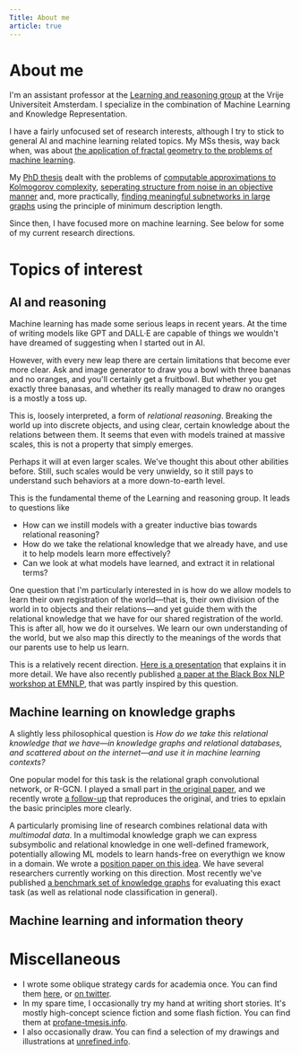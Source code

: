 ```yaml
---
Title: About me
article: true
---
```


# About me

I'm an assistant professor at the [Learning and reasoning group](https://lr.cs.vu.nl/) at the Vrije Universiteit Amsterdam. I specialize in the combination of Machine Learning and Knowledge Representation.

I have a fairly unfocused set of research interests, although I try to stick to general AI and machine learning related topics. My MSs thesis, way back when, was about [the application of fractal geometry to the problems of machine learning](/publications/msc-thesis). 

My [PhD thesis](/publications/thesis) dealt with the problems of [computable approximations to Kolmogorov complexity](/publications/safe-approximation), [seperating structure from noise in an objective manner](/two-problems) and, more practically, [finding meaningful subnetworks in large graphs](/publications/compression-for-motifs) using the principle of minimum description length. 

Since then, I have focused more on machine learning. See below for some of my current research directions.

# Topics of interest

## AI and reasoning

Machine learning has made some serious leaps in recent years. At the time of writing models like GPT and DALL·E are capable of things we wouldn't have dreamed of suggesting when I started out in AI.

However, with every new leap there are certain limitations that become ever more clear. Ask and image generator to draw you a bowl with three bananas and no oranges, and you'll certainly get a fruitbowl. But whether you get exactly three banasas, and whether its really managed to draw no oranges is a mostly a toss up.

This is, loosely interpreted, a form of _relational reasoning_. Breaking the world up into discrete objects, and using clear, certain knowledge about the relations between them. It seems that even with models trained at massive scales, this is not a property that simply emerges.

<aside>Perhaps it will at even larger scales. We've thought this about other abilities before. Still, such scales would be very unwieldy, so it still pays to understand such behaviors at a more down-to-earth level.
</aside>

This is the fundamental theme of the Learning and reasoning group. It leads to questions like
<ul>
<li>How can we instill models with a greater inductive bias towards relational reasoning?</li>
<li>How do we take the relational knowledge that we already have, and use it to help models learn more effectively?</li>
<li>Can we look at what models have learned, and extract it in relational terms?</li>
</ul>

One question that I'm particularly interested in is how do we allow models to learn their own registration of the world&mdash;that is, their own division of the world in to objects and their relations&mdash;and yet guide them with the relational knowledge that we have for our shared registration of the world. This is after all, how we do it ourselves. We learn our own understanding of the world, but we also map this directly to the meanings of the words that our parents use to help us learn.

This is a relatively recent direction. [Here is a presentation](/files/registrations.pdf) that explains it in more detail. We have also recently published [a paper at the Black Box NLP workshop at EMNLP](/publications/probing-transformers), that was partly inspired by this question.

## Machine learning on knowledge graphs

A slightly less philosophical question is _How do we take this relational knowledge that we have&mdash;in knowledge graphs and relational databases, and scattered about on the internet&mdash;and use it in machine learning contexts?_

One popular model for this task is the relational graph convolutional network, or R-GCN. I played a small part in [the original paper](/publications/relational-graph-convolutional-networks), and we recently wrote [a follow-up](/publications/rgcns-closer-look) that reproduces the original, and tries to epxlain the basic principles more clearly.

A particularly promising line of research combines relational data with _multimodal data_. In a multimodal knowledge graph we can express subsymbolic and relational knowledge in one well-defined framework, potentially allowing ML models to learn hands-free on everythign we know in a domain. We wrote a [position paper on this idea](/publications/the-knowledge-graph-as-the-default). We have several researchers currently working on this direction. Most recently we've published [a benchmark set of knowledge graphs](/publications/kgbench) for evaluating this exact task (as well as relational node classification in general).

## Machine learning and information theory



# Miscellaneous

* I wrote some oblique strategy cards for academia once. You can find them [here](oblique.tips), or [on twitter](https://twitter.com/obliquademia). 
* In my spare time, I occasionally try my hand at writing short stories. It's mostly high-concept science fiction and some flash fiction. You can find them at [profane-tmesis.info](https://profane-tmesis.info).
* I also occasionally draw. You can find a selection of my drawings and illustrations at [unrefined.info](https://unrefined.info/).

